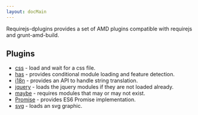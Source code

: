 ```yaml
---
layout: docMain
---
```

Requirejs-dplugins provides a set of AMD plugins compatible with requirejs and grunt-amd-build.

## Plugins

* [css](css.html) - load and wait for a css file.
* [has](has.html) - provides conditional module loading and feature detection.
* [i18n](i18n.html) - provides an API to handle string translation.
* [jquery](jquery.html) - loads the jquery modules if they are not loaded already.
* [maybe](maybe.html) - requires modules that may or may not exist.
* [Promise](Promise.html) - provides ES6 Promise implementation.
* [svg](svg.md) - loads an svg graphic.
